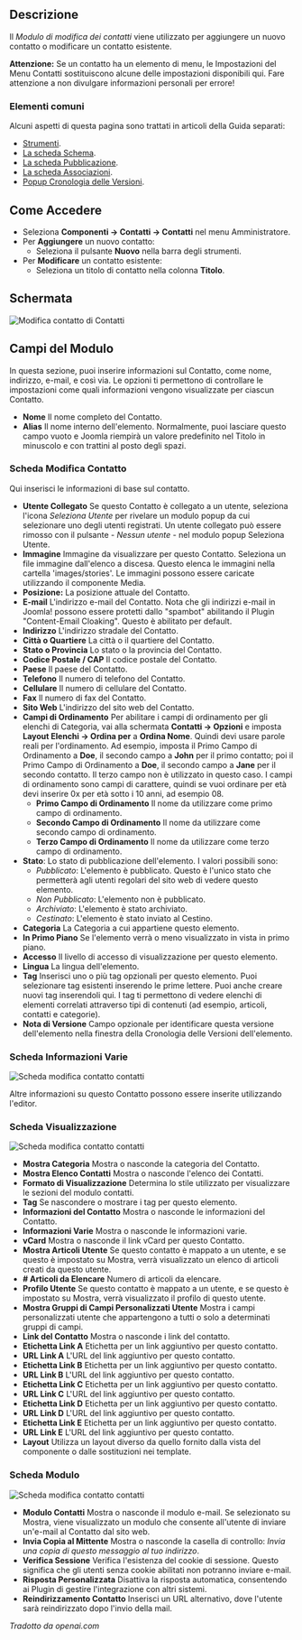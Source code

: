<!-- Filename: Help4.x:Contacts:_New_or_Edit / Display title: Contatti: Modifica -->

## Descrizione

Il *Modulo di modifica dei contatti* viene utilizzato per aggiungere un nuovo contatto o modificare un contatto esistente.

**Attenzione:** Se un contatto ha un elemento di menu, le Impostazioni del Menu Contatti
sostituiscono alcune delle impostazioni disponibili qui. Fare attenzione a
non divulgare informazioni personali per errore!

### Elementi comuni

Alcuni aspetti di questa pagina sono trattati in articoli della Guida separati:

* [Strumenti](jdocmanual?article=help/common-elements/toolbars).
* [La scheda Schema](jdocmanual?article=help/common-elements/edit-schema).
* [La scheda Pubblicazione](jdocmanual?article=help/common-elements/edit-publishing).
* [La scheda Associazioni](jdocmanual?article=help/common-elements/edit-associations).
* [Popup Cronologia delle Versioni](jdocmanual?article=help/common-elements/edit-version-history).

## Come Accedere

- Seleziona **Componenti → Contatti → Contatti** nel menu Amministratore.
- Per **Aggiungere** un nuovo contatto:
  - Seleziona il pulsante **Nuovo** nella barra degli strumenti.
- Per **Modificare** un contatto esistente:
  - Seleziona un titolo di contatto nella colonna **Titolo**.

## Schermata

![Modifica contatto di Contatti](../../../it/images/contacts/contacts-edit-contact-tab.png)

## Campi del Modulo

In questa sezione, puoi inserire informazioni sul Contatto, come nome, indirizzo, e-mail, e così via. Le opzioni ti permettono di controllare le impostazioni come quali informazioni vengono visualizzate per ciascun Contatto.

- **Nome** Il nome completo del Contatto.
- **Alias** Il nome interno dell'elemento. Normalmente, puoi lasciare questo campo vuoto e Joomla riempirà un valore predefinito nel Titolo in minuscolo e con trattini al posto degli spazi.

### Scheda Modifica Contatto

Qui inserisci le informazioni di base sul contatto.

- **Utente Collegato** Se questo Contatto è collegato a un utente, seleziona l'icona *Seleziona Utente* per rivelare un modulo popup da cui selezionare uno degli utenti registrati. Un utente collegato può essere rimosso con il pulsante *- Nessun utente -* nel modulo popup Seleziona Utente.
- **Immagine** Immagine da visualizzare per questo Contatto. Seleziona un file immagine dall'elenco a discesa. Questo elenca le immagini nella cartella 'images/stories'. Le immagini possono essere caricate utilizzando il componente Media.
- **Posizione:** La posizione attuale del Contatto.
- **E-mail** L'indirizzo e-mail del Contatto. Nota che gli indirizzi e-mail in Joomla! possono essere protetti dallo "spambot" abilitando il Plugin "Content-Email Cloaking". Questo è abilitato per default.
- **Indirizzo** L'indirizzo stradale del Contatto.
- **Città o Quartiere** La città o il quartiere del Contatto.
- **Stato o Provincia** Lo stato o la provincia del Contatto.
- **Codice Postale / CAP** Il codice postale del Contatto.
- **Paese** Il paese del Contatto.
- **Telefono** Il numero di telefono del Contatto.
- **Cellulare** Il numero di cellulare del Contatto.
- **Fax** Il numero di fax del Contatto.
- **Sito Web** L'indirizzo del sito web del Contatto.
- **Campi di Ordinamento** Per abilitare i campi di ordinamento per gli elenchi di Categoria, vai alla schermata **Contatti → Opzioni** e imposta **Layout Elenchi → Ordina per** a **Ordina Nome**. Quindi devi usare parole reali per l'ordinamento. Ad esempio, imposta il Primo Campo di Ordinamento a **Doe**, il secondo campo a **John** per il primo contatto; poi il Primo Campo di Ordinamento a **Doe**, il secondo campo a **Jane** per il secondo contatto. Il terzo campo non è utilizzato in questo caso. I campi di ordinamento sono campi di carattere, quindi se vuoi ordinare per età devi inserire 0x per età sotto i 10 anni, ad esempio 08.
  - **Primo Campo di Ordinamento** Il nome da utilizzare come primo campo di ordinamento.
  - **Secondo Campo di Ordinamento** Il nome da utilizzare come secondo campo di ordinamento.
  - **Terzo Campo di Ordinamento** Il nome da utilizzare come terzo campo di ordinamento.
- **Stato**: Lo stato di pubblicazione dell'elemento. I valori possibili sono:
  - *Pubblicato*: L'elemento è pubblicato. Questo è l'unico stato che permetterà agli utenti regolari del sito web di vedere questo elemento.
  - *Non Pubblicato*: L'elemento non è pubblicato.
  - *Archiviato*: L'elemento è stato archiviato.
  - *Cestinato*: L'elemento è stato inviato al Cestino.
- **Categoria** La Categoria a cui appartiene questo elemento.
- **In Primo Piano** Se l'elemento verrà o meno visualizzato in vista in primo piano.
- **Accesso** Il livello di accesso di visualizzazione per questo elemento.
- **Lingua** La lingua dell'elemento.
- **Tag** Inserisci uno o più tag opzionali per questo elemento. Puoi selezionare tag esistenti inserendo le prime lettere. Puoi anche creare nuovi tag inserendoli qui. I tag ti permettono di vedere elenchi di elementi correlati attraverso tipi di contenuti (ad esempio, articoli, contatti e categorie).
- **Nota di Versione** Campo opzionale per identificare questa versione dell'elemento nella finestra della Cronologia delle Versioni dell'elemento.

### Scheda Informazioni Varie

![Scheda modifica contatto contatti](../../../it/images/contacts/contacts-edit-miscellaneous-tab.png)

Altre informazioni su questo Contatto possono essere inserite utilizzando l'editor.

### Scheda Visualizzazione

![Scheda modifica contatto contatti](../../../it/images/contacts/contacts-edit-display-tab.png)

- **Mostra Categoria** Mostra o nasconde la categoria del Contatto.
- **Mostra Elenco Contatti** Mostra o nasconde l'elenco dei Contatti.
- **Formato di Visualizzazione** Determina lo stile utilizzato per visualizzare le sezioni del modulo contatti.
- **Tag** Se nascondere o mostrare i tag per questo elemento.
- **Informazioni del Contatto** Mostra o nasconde le informazioni del Contatto.
- **Informazioni Varie** Mostra o nasconde le informazioni varie.
- **vCard** Mostra o nasconde il link vCard per questo Contatto.
- **Mostra Articoli Utente** Se questo contatto è mappato a un utente, e se questo è impostato su Mostra, verrà visualizzato un elenco di articoli creati da questo utente.
- **\# Articoli da Elencare** Numero di articoli da elencare.
- **Profilo Utente** Se questo contatto è mappato a un utente, e se questo è impostato su Mostra, verrà visualizzato il profilo di questo utente.
- **Mostra Gruppi di Campi Personalizzati Utente** Mostra i campi personalizzati utente che appartengono a tutti o solo a determinati gruppi di campi.
- **Link del Contatto** Mostra o nasconde i link del contatto.
- **Etichetta Link A** Etichetta per un link aggiuntivo per questo contatto.
- **URL Link A** L'URL del link aggiuntivo per questo contatto.
- **Etichetta Link B** Etichetta per un link aggiuntivo per questo contatto.
- **URL Link B** L'URL del link aggiuntivo per questo contatto.
- **Etichetta Link C** Etichetta per un link aggiuntivo per questo contatto.
- **URL Link C** L'URL del link aggiuntivo per questo contatto.
- **Etichetta Link D** Etichetta per un link aggiuntivo per questo contatto.
- **URL Link D** L'URL del link aggiuntivo per questo contatto.
- **Etichetta Link E** Etichetta per un link aggiuntivo per questo contatto.
- **URL Link E** L'URL del link aggiuntivo per questo contatto.
- **Layout** Utilizza un layout diverso da quello fornito dalla vista del componente o dalle sostituzioni nei template.

### Scheda Modulo

![Scheda modifica contatto contatti](../../../it/images/contacts/contacts-edit-form-tab.png)

- **Modulo Contatti** Mostra o nasconde il modulo e-mail. Se selezionato su Mostra, viene visualizzato un modulo che consente all'utente di inviare un'e-mail al Contatto dal sito web.
- **Invia Copia al Mittente** Mostra o nasconde la casella di controllo: *Invia una copia di questo messaggio al tuo indirizzo*.
- **Verifica Sessione** Verifica l'esistenza del cookie di sessione. Questo significa che gli utenti senza cookie abilitati non potranno inviare e-mail.
- **Risposta Personalizzata** Disattiva la risposta automatica, consentendo ai Plugin di gestire l'integrazione con altri sistemi.
- **Reindirizzamento Contatto** Inserisci un URL alternativo, dove l'utente sarà reindirizzato dopo l'invio della mail.

*Tradotto da openai.com*

